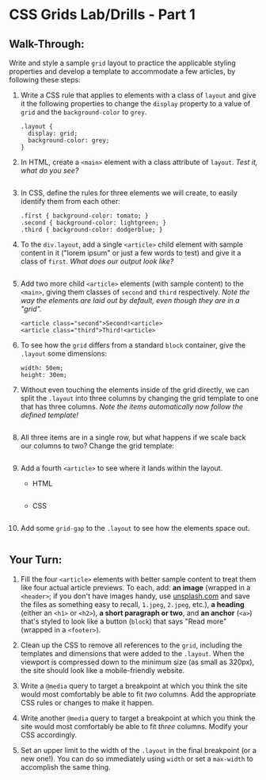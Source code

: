 # CSS Grids Lab/Drills - Part 1


## Walk-Through:

Write and style a sample `grid` layout to practice the applicable styling properties and develop a template to accommodate a few articles, by following these steps:


1. Write a CSS rule that applies to elements with a class of `layout` and give it the following properties to change the `display` property to a value of `grid` and the `background-color` to `grey`.

    ```
    .layout {
      display: grid;
      background-color: grey;
    }
    ```

2. In HTML, create a `<main>` element with a class attribute of `layout`. *Test it, what do you see?*

    ```<main class="layout"></main>
    ```

3. In CSS, define the rules for three elements we will create, to easily identify them from each other:

    ```
    .first { background-color: tomato; }
    .second { background-color: lightgreen; }
    .third { background-color: dodgerblue; }
    ```

4. To the `div.layout`, add a single `<article>` child element with sample content in it ("lorem ipsum" or just a few words to test) and give it a class of `first`. *What does our output look like?*

    ```<article class="first">First!<article>
    ```

5. Add two more child `<article>` elements (with sample content) to the `<main>`, giving them classes of `second` and `third` respectively. *Note the way the elements are laid out by default, even though they are in a "grid".*

    ```
    <article class="second">Second!<article>
    <article class="third">Third!<article>
    ```

6. To see how the `grid` differs from a standard `block` container, give the `.layout` some dimensions:

    ```
    width: 50em;
    height: 30em;
    ```

7. Without even touching the elements inside of the grid directly, we can split the `.layout` into three columns by changing the grid template to one that has three columns. *Note the items automatically now follow the defined template!*

    ```grid-template-columns: 1fr 1fr 1fr;
    ```

8. All three items are in a single row, but what happens if we scale back our columns to two? Change the grid template:

    ```grid-template-columns: 1fr 1fr;
    ```

9. Add a fourth `<article>` to see where it lands within the layout.

    * HTML
    ```<article class="fourth">First!<article>
    ```

    * CSS
    ```.fourth { background-color: gold; }
    ```

10. Add some `grid-gap` to the `.layout` to see how the elements space out.

    ```grid-gap: 1em;
    ```

## Your Turn:

1. Fill the four `<article>` elements with better sample content to treat them like four actual article previews. To each, add: **an image** (wrapped in a `<header>`; if you don't have images handy, use [unsplash.com](http://unsplash.com) and save the files as something easy to recall, `1.jpeg`, `2.jpeg`, etc.), **a heading** (either an `<h1>` or `<h2>`), **a short paragraph or two**, and **an anchor** (`<a>`) that's styled to look like a button (`block`) that says "Read more" (wrapped in a `<footer>`).

2. Clean up the CSS to remove all references to the `grid`, including the templates and dimensions that were added to the `.layout`. When the viewport is compressed down to the minimum size (as small as 320px), the site should look like a mobile-friendly website.

3. Write a `@media` query to target a breakpoint at which you think the site would most comfortably be able to fit *two* columns. Add the appropriate CSS rules or changes to make it happen.

4. Write another `@media` query to target a breakpoint at which you think the site would most comfortably be able to fit *three* columns. Modify your CSS accordingly.

5. Set an upper limit to the width of the `.layout` in the final breakpoint (or a new one!). You can do so immediately using `width` or set a `max-width` to accomplish the same thing.
